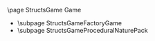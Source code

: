 \page StructsGame Game
- \subpage StructsGameFactoryGame
- \subpage StructsGameProceduralNaturePack
